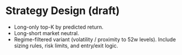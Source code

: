 # Strategy Design (draft)

- Long-only top-K by predicted return.
- Long-short market neutral.
- Regime-filtered variant (volatility / proximity to 52w levels).
Include sizing rules, risk limits, and entry/exit logic.
